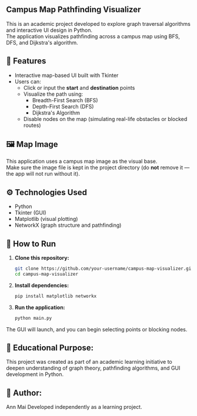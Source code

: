 ## Campus Map Pathfinding Visualizer

This is an academic project developed to explore graph traversal algorithms and interactive UI design in Python.  
The application visualizes pathfinding across a campus map using BFS, DFS, and Dijkstra's algorithm.


## 📌 Features

- Interactive map-based UI built with Tkinter
- Users can:
  - Click or input the **start** and **destination** points
  - Visualize the path using:
    - Breadth-First Search (BFS)
    - Depth-First Search (DFS)
    - Dijkstra's Algorithm
  - Disable nodes on the map (simulating real-life obstacles or blocked routes)
    

## 🖼️ Map Image

This application uses a campus map image as the visual base.  
Make sure the image file is kept in the project directory (do **not** remove it — the app will not run without it).


## ⚙️ Technologies Used

- Python
- Tkinter (GUI)
- Matplotlib (visual plotting)
- NetworkX (graph structure and pathfinding)
  

## 🚀 How to Run

1. **Clone this repository:**
   ```bash
   git clone https://github.com/your-username/campus-map-visualizer.git
   cd campus-map-visualizer
   
2. **Install dependencies:**
   ```bash
   pip install matplotlib networkx

3. **Run the application:**
   ```bash
   python main.py
   
The GUI will launch, and you can begin selecting points or blocking nodes.


## 🧠 Educational Purpose:

This project was created as part of an academic learning initiative to deepen understanding of graph theory, pathfinding algorithms, and GUI development in Python.


## 👤 Author:

Ann Mai
Developed independently as a learning project.
